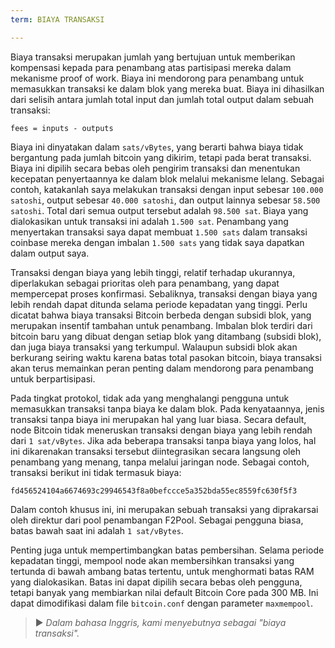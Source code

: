 ```yaml
---
term: BIAYA TRANSAKSI

---
```

Biaya transaksi merupakan jumlah yang bertujuan untuk memberikan kompensasi kepada para penambang atas partisipasi mereka dalam mekanisme proof of work. Biaya ini mendorong para penambang untuk memasukkan transaksi ke dalam blok yang mereka buat. Biaya ini dihasilkan dari selisih antara jumlah total input dan jumlah total output dalam sebuah transaksi:

```text
fees = inputs - outputs
```

Biaya ini dinyatakan dalam `sats/vBytes`, yang berarti bahwa biaya tidak bergantung pada jumlah bitcoin yang dikirim, tetapi pada berat transaksi. Biaya ini dipilih secara bebas oleh pengirim transaksi dan menentukan kecepatan penyertaannya ke dalam blok melalui mekanisme lelang. Sebagai contoh, katakanlah saya melakukan transaksi dengan input sebesar `100.000 satoshi`, output sebesar `40.000 satoshi`, dan output lainnya sebesar `58.500 satoshi`. Total dari semua output tersebut adalah `98.500 sat`. Biaya yang dialokasikan untuk transaksi ini adalah `1.500 sat`. Penambang yang menyertakan transaksi saya dapat membuat `1.500 sats` dalam transaksi coinbase mereka dengan imbalan `1.500 sats` yang tidak saya dapatkan dalam output saya.

Transaksi dengan biaya yang lebih tinggi, relatif terhadap ukurannya, diperlakukan sebagai prioritas oleh para penambang, yang dapat mempercepat proses konfirmasi. Sebaliknya, transaksi dengan biaya yang lebih rendah dapat ditunda selama periode kepadatan yang tinggi. Perlu dicatat bahwa biaya transaksi Bitcoin berbeda dengan subsidi blok, yang merupakan insentif tambahan untuk penambang. Imbalan blok terdiri dari bitcoin baru yang dibuat dengan setiap blok yang ditambang (subsidi blok), dan juga biaya transaksi yang terkumpul. Walaupun subsidi blok akan berkurang seiring waktu karena batas total pasokan bitcoin, biaya transaksi akan terus memainkan peran penting dalam mendorong para penambang untuk berpartisipasi.

Pada tingkat protokol, tidak ada yang menghalangi pengguna untuk memasukkan transaksi tanpa biaya ke dalam blok. Pada kenyataannya, jenis transaksi tanpa biaya ini merupakan hal yang luar biasa. Secara default, node Bitcoin tidak meneruskan transaksi dengan biaya yang lebih rendah dari `1 sat/vBytes`. Jika ada beberapa transaksi tanpa biaya yang lolos, hal ini dikarenakan transaksi tersebut diintegrasikan secara langsung oleh penambang yang menang, tanpa melalui jaringan node. Sebagai contoh, transaksi berikut ini tidak termasuk biaya:

```text
fd456524104a6674693c29946543f8a0befccce5a352bda55ec8559fc630f5f3
```

Dalam contoh khusus ini, ini merupakan sebuah transaksi yang diprakarsai oleh direktur dari pool penambangan F2Pool. Sebagai pengguna biasa, batas bawah saat ini adalah `1 sat/vBytes`.

Penting juga untuk mempertimbangkan batas pembersihan. Selama periode kepadatan tinggi, mempool node akan membersihkan transaksi yang tertunda di bawah ambang batas tertentu, untuk menghormati batas RAM yang dialokasikan. Batas ini dapat dipilih secara bebas oleh pengguna, tetapi banyak yang membiarkan nilai default Bitcoin Core pada 300 MB. Ini dapat dimodifikasi dalam file `bitcoin.conf` dengan parameter `maxmempool`.

> ► *Dalam bahasa Inggris, kami menyebutnya sebagai "biaya transaksi".*